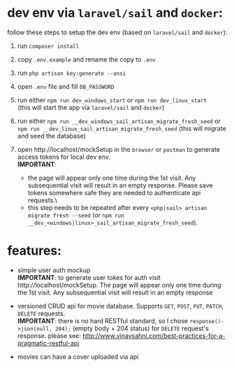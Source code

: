 # dev env via `laravel/sail` and `docker`:

follow these steps to setup the dev env (based on `laravel/sail` and `docker`):

1. run `composer install`

2. copy `.env.example` and rename the copy to `.env`

3. run `php artisan key:generate --ansi`

4. open `.env` file and fill `DB_PASSWORD`

5. run either `npm run dev_windows_start` or `npm run dev_linux_start`\
    (this will start the app via `laravel/sail` and `docker`)

6. run either `npm run __dev_windows_sail_artisan_migrate_fresh_seed` or `npm run __dev_linux_sail_artisan_migrate_fresh_seed`
    (this will migrate and seed the database)

7. open http://localhost/mockSetup in the `browser` or `postman` to generate access tokens for local dev env.\
    **IMPORTANT**:
    - the page will appear only one time during the 1st visit. Any subsequential visit will result in an empty response. Please save tokens somewhere safe they are needed to authenticate api requests.\
    - this step needs to be repeated after every `<php|sail> artisan migrate fresh --seed` (or `npm run __dev_<windows|linux>_sail_artisan_migrate_fresh_seed`).

# features:

- simple user auth mockup\
**IMPORTANT**: to generate user tokes for auth visit http://localhost/mockSetup. The page will appear only one time during the 1st visit. Any subsequential visit will result in an empty response

- versioned CRUD api for movie database. Supports `GET`, `POST`, `PUT`, `PATCH`, `DELETE` requests.\
**IMPORTANT**: there is no hard RESTful standard, so I chose `response()->json(null, 204);` (empty body + 204 status) for `DELETE` request's response.
please see: http://www.vinaysahni.com/best-practices-for-a-pragmatic-restful-api

- movies can have a cover uploaded via api
